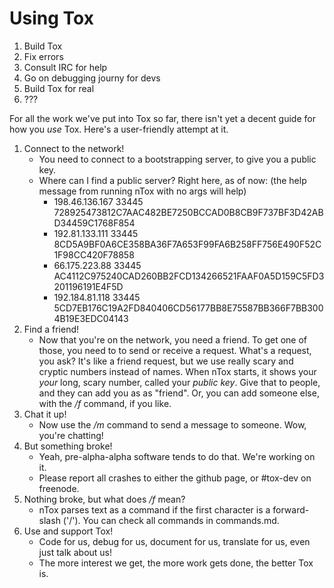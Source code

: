 # Using Tox
1. Build Tox
2. Fix errors
3. Consult IRC for help
4. Go on debugging journy for devs
5. Build Tox for real
6. ???

For all the work we've put into Tox so far,
there isn't yet a decent guide for how you _use_
Tox. Here's a user-friendly attempt at it.

1. Connect to the network!
    + You need to connect to a bootstrapping server, to give you a public key.
    + Where can I find a public server? Right here, as of now:
      (the help message from running nTox with no args will help)
        + 198.46.136.167 33445 728925473812C7AAC482BE7250BCCAD0B8CB9F737BF3D42ABD34459C1768F854
        + 192.81.133.111 33445 8CD5A9BF0A6CE358BA36F7A653F99FA6B258FF756E490F52C1F98CC420F78858
        + 66.175.223.88 33445  AC4112C975240CAD260BB2FCD134266521FAAF0A5D159C5FD3201196191E4F5D
        + 192.184.81.118 33445 5CD7EB176C19A2FD840406CD56177BB8E75587BB366F7BB3004B19E3EDC04143
2. Find a friend!
    + Now that you're on the network, you need a friend. To get one of those,
       you need to to send or receive a request. What's a request, you ask?
       It's like a friend request, but we use really scary and cryptic numbers
       instead of names. When nTox starts, it shows your _your_ long, scary number,
       called your *public key*. Give that to people, and they can add you as
       as "friend". Or, you can add someone else, with the */f* command, if you like.
3. Chat it up!
    + Now use the */m* command to send a message to someone. Wow, you're chatting!
4. But something broke!
    + Yeah, pre-alpha-alpha software tends to do that. We're working on it.
    + Please report all crashes to either the github page, or #tox-dev on freenode.
5. Nothing broke, but what does */f* mean?
    + nTox parses text as a command if the first character is a forward-slash ('/').
      You can check all commands in commands.md.
6. Use and support Tox!
    + Code for us, debug for us, document for us, translate for us, even just talk about us!
    + The more interest we get, the more work gets done, the better Tox is.
